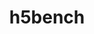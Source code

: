 ---
title: "h5bench"
layout: cache
categories: [package, v0.18.1]
meta: {"versions": ["1.2"], "compilers": ["gcc@=7.5.0"], "oss": ["ubuntu18.04"], "platforms": ["linux"], "targets": ["x86_64"], "stacks": ["e4s", "root"], "num_specs": 1, "num_specs_by_stack": {"e4s": 1, "root": 1}}
spec_details: [{"hash": "o6actulxi445ezdugojqufwke6pn5oni", "compiler": "gcc@=7.5.0", "versions": ["1.2"], "os": "ubuntu18.04", "platform": "linux", "target": "x86_64", "variants": ["~all", "~amrex", "build_type=RelWithDebInfo", "~e3sm", "~exerciser", "~ipo", "~metadata", "~openpmd"], "stacks": ["e4s", "root"], "size": "-", "tarball": "https://binaries.spack.io/releases/v0.18.1/build_cache/linux-ubuntu18.04-x86_64/gcc-7.5.0/h5bench-1.2/linux-ubuntu18.04-x86_64-gcc-7.5.0-h5bench-1.2-o6actulxi445ezdugojqufwke6pn5oni.spack"}]
---